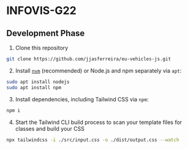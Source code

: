 # INFOVIS-G22

## Development Phase

1. Clone this repository
```bash
git clone https://github.com/jjasferreira/eu-vehicles-js.git
```

2. Install [`nvm`](https://github.com/nvm-sh/nvm#install--update-script) (recommended) or Node.js and npm separately via `apt`:
```bash
sudo apt install nodejs
sudo apt install npm
```

3. Install dependencies, including Tailwind CSS via `npm`:
```bash
npm i
```

4. Start the Tailwind CLI build process to scan your template files for classes and build your CSS
```bash
npx tailwindcss -i ./src/input.css -o ./dist/output.css --watch
```